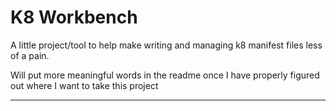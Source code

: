 # K8 Workbench

A little project/tool to help make writing and managing k8 manifest files less of a pain.

Will put more meaningful words in the readme once I have properly figured out where I want to take this project

---

